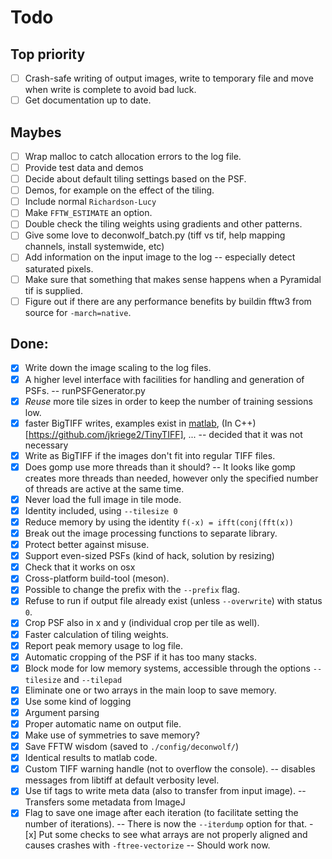 # Todo
## Top priority
 - [ ] Crash-safe writing of output images, write to temporary file and move when write is complete to avoid bad luck.
 - [ ] Get documentation up to date.

## Maybes
 - [ ] Wrap malloc to catch allocation errors to the log file.
 - [ ] Provide test data and demos
 - [ ] Decide about default tiling settings based on the PSF.
 - [ ] Demos, for example on the effect of the tiling.
 - [ ] Include normal `Richardson-Lucy`
 - [ ] Make `FFTW_ESTIMATE` an option.
 - [ ] Double check the tiling weights using gradients and other patterns.
 - [ ] Give some love to deconwolf_batch.py (tiff vs tif, help mapping channels, install systemwide, etc)
 - [ ] Add information on the input image to the log -- especially detect saturated pixels.
 - [ ] Make sure that something that makes sense happens when a Pyramidal tif is supplied.
 - [ ] Figure out if there are any performance benefits by buildin fftw3 from source for `-march=native`.

## Done:
 - [x] Write down the image scaling to the log files.
 - [x] A higher level interface with facilities for handling and generation of PSFs. -- runPSFGenerator.py
 - [x] *Reuse* more tile sizes in order to keep the number of training sessions low.
 - [x] faster BigTIFF writes, examples exist in [matlab](https://github.com/rharkes/Fast_Tiff_Write/blob/master/Fast_BigTiff_Write.m), (In C++)[https://github.com/jkriege2/TinyTIFF], ... -- decided that it was not necessary
 - [x] Write as BigTIFF if the images don't fit into regular TIFF files.
 - [x] Does gomp use more threads than it should? -- It looks like gomp creates more threads than needed, however only the specified number of threads are active at the same time.
 - [x] Never load the full image in tile mode.
 - [x] Identity included, using `--tilesize 0`
 - [x] Reduce memory by using the identity `f(-x) = ifft(conj(fft(x))`
 - [x] Break out the image processing functions to separate library.
 - [x] Protect better against misuse.
 - [x] Support even-sized PSFs (kind of hack, solution by resizing)
 - [x] Check that it works on osx
 - [x] Cross-platform build-tool (meson).
 - [x] Possible to change the prefix with the `--prefix` flag.
 - [x] Refuse to run if output file already exist (unless `--overwrite`) with status `0`.
 - [x] Crop PSF also in x and y (individual crop per tile as well).
 - [x] Faster calculation of tiling weights.
 - [x] Report peak memory usage to log file.
 - [x] Automatic cropping of the PSF if it has too many stacks.
 - [x] Block mode for low memory systems, accessible through the options `--tilesize` and `--tilepad`
 - [x] Eliminate one or two arrays in the main loop to save memory.
 - [x] Use some kind of logging
 - [x] Argument parsing
 - [x] Proper automatic name on output file.
 - [x] Make use of symmetries to save memory?
 - [x] Save FFTW wisdom (saved to `./config/deconwolf/`)
 - [x] Identical results to matlab code.
 - [x] Custom TIFF warning handle (not to overflow the console). -- disables messages from libtiff at default verbosity level.
  - [x] Use tif tags to write meta data (also to transfer from input image). -- Transfers some metadata from ImageJ
   - [x] Flag to save one image after each iteration (to facilitate setting the number of iterations). -- There is now the `--iterdump` option for that.
    - [x] Put some checks to see what arrays are not properly aligned and causes crashes with `-ftree-vectorize` -- Should work now.
